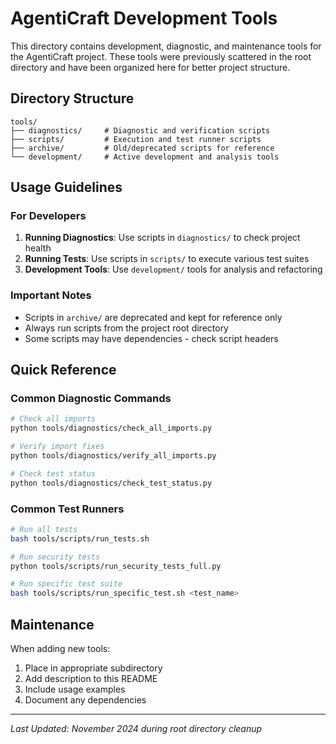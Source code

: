 # AgentiCraft Development Tools

This directory contains development, diagnostic, and maintenance tools for the AgentiCraft project. These tools were previously scattered in the root directory and have been organized here for better project structure.

## Directory Structure

```
tools/
├── diagnostics/     # Diagnostic and verification scripts
├── scripts/         # Execution and test runner scripts
├── archive/         # Old/deprecated scripts for reference
└── development/     # Active development and analysis tools
```

## Usage Guidelines

### For Developers

1. **Running Diagnostics**: Use scripts in `diagnostics/` to check project health
2. **Running Tests**: Use scripts in `scripts/` to execute various test suites
3. **Development Tools**: Use `development/` tools for analysis and refactoring

### Important Notes

- Scripts in `archive/` are deprecated and kept for reference only
- Always run scripts from the project root directory
- Some scripts may have dependencies - check script headers

## Quick Reference

### Common Diagnostic Commands
```bash
# Check all imports
python tools/diagnostics/check_all_imports.py

# Verify import fixes
python tools/diagnostics/verify_all_imports.py

# Check test status
python tools/diagnostics/check_test_status.py
```

### Common Test Runners
```bash
# Run all tests
bash tools/scripts/run_tests.sh

# Run security tests
python tools/scripts/run_security_tests_full.py

# Run specific test suite
bash tools/scripts/run_specific_test.sh <test_name>
```

## Maintenance

When adding new tools:
1. Place in appropriate subdirectory
2. Add description to this README
3. Include usage examples
4. Document any dependencies

---

*Last Updated: November 2024 during root directory cleanup*
